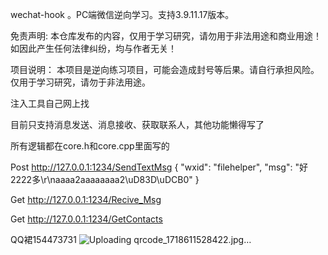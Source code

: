 wechat-hook 。PC端微信逆向学习。支持3.9.11.17版本。

免责声明:
本仓库发布的内容，仅用于学习研究，请勿用于非法用途和商业用途！如因此产生任何法律纠纷，均与作者无关！

项目说明：
本项目是逆向练习项目，可能会造成封号等后果。请自行承担风险。仅用于学习研究，请勿于非法用途。


注入工具自己网上找

目前只支持消息发送、消息接收、获取联系人，其他功能懒得写了

所有逻辑都在core.h和core.cpp里面写的

Post http://127.0.0.1:1234/SendTextMsg
{
    "wxid": "filehelper",
    "msg": "好2222多\r\naaaa2aaaaaaaa2\uD83D\uDCB0"
}

Get http://127.0.0.1:1234/Recive_Msg


Get http://127.0.0.1:1234/GetContacts




QQ裙154473731
![Uploading qrcode_1718611528422.jpg…]()


